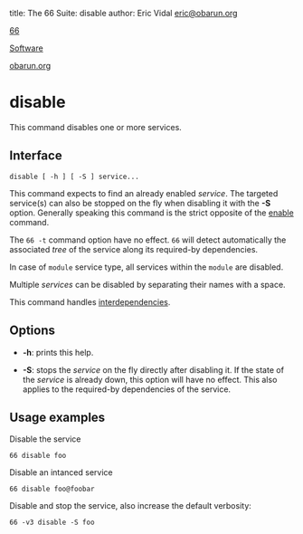 title: The 66 Suite: disable
author: Eric Vidal <eric@obarun.org>

[66](index.html)

[Software](https://web.obarun.org/software)

[obarun.org](https://web.obarun.org)

# disable

This command disables one or more services.

## Interface

```
disable [ -h ] [ -S ] service...
```

This command expects to find an already enabled *service*. The targeted service(s) can also be stopped on the fly when disabling it with the **-S** option. Generally speaking this command is the strict opposite of the [enable](66-enable.html) command.

The `66 -t` command option have no effect. `66` will detect automatically the associated *tree* of the service along its required-by dependencies.

In case of `module` service type, all services within the `module` are disabled.

Multiple *services* can be disabled by separating their names with a space.

This command handles [interdependencies](66.html#handling-dependencies).

## Options

- **-h**: prints this help.

- **-S**: stops the *service* on the fly directly after disabling it. If the state of the *service* is already down, this option will have no effect. This also applies to the required-by  dependencies of the service.

## Usage examples

Disable the service

```
66 disable foo
```

Disable an intanced service

```
66 disable foo@foobar
```

Disable and stop the service, also increase the default verbosity:

```
66 -v3 disable -S foo
```
